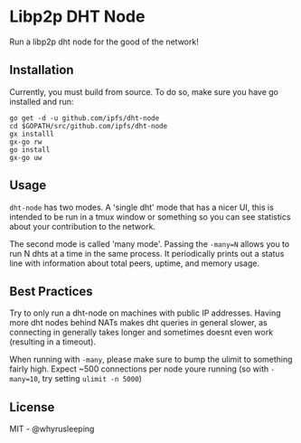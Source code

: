 # Libp2p DHT Node
Run a libp2p dht node for the good of the network!

## Installation
Currently, you must build from source. To do so, make sure you have go installed and run:
```
go get -d -u github.com/ipfs/dht-node
cd $GOPATH/src/github.com/ipfs/dht-node
gx installl
gx-go rw
go install
gx-go uw
```

## Usage
`dht-node` has two modes. A 'single dht' mode that has a nicer UI, this is intended to be run in a tmux window or something so you can see statistics about your contribution to the network.

The second mode is called 'many mode'. Passing the `-many=N` allows you to run N dhts at a time in the same process. It periodically prints out a status line with information about total peers, uptime, and memory usage.

## Best Practices
Try to only run a dht-node on machines with public IP addresses. Having more
dht nodes behind NATs makes dht queries in general slower, as connecting in
generally takes longer and sometimes doesnt even work (resulting in a timeout).

When running with `-many`, please make sure to bump the ulimit to something
fairly high. Expect ~500 connections per node youre running (so with
`-many=10`, try setting `ulimit -n 5000`)

## License
MIT - @whyrusleeping
